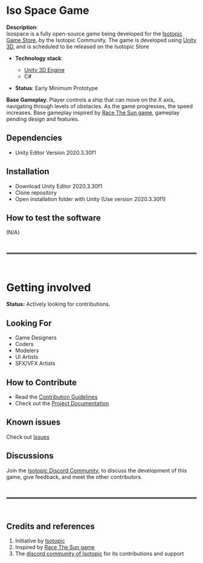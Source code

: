 # Iso Space Game

**Description**:  
Isospace is a fully open-source game being developed for the [Isotopic Game Store](https://isotopic.io/nft-game-store), by the Isotopic Community.
The game is developed using [Unity 3D](https://unity.com), and is scheduled to be released on the Isotopic Store 

  - **Technology stack**: 
    - [Unity 3D Engine](https://unity.com)
    - C#
    
  - **Status**:  Early Minimum Prototype 

**Base Gameplay**:
Player controls a ship that can move on the X axis, navigating through levels of obstacles. As the game progresses, the speed increases.
Base gameplay inspired by [Race The Sun game](https://store.steampowered.com/app/253030/Race_The_Sun/), gameplay pending design and features.

## Dependencies
- Unity Editor Version 2020.3.30f1

## Installation

- Download Unity Editor 2020.3.30f1
- Clone repository
- Open installation folder with Unity (Use version 2020.3.30f1)


## How to test the software

(N/A)

&nbsp;
<hr style="border:2px solid gray">
&nbsp;

# Getting involved
**Status:** Actively looking for contributions.

## Looking For
- Game Designers
- Coders
- Modelers
- UI Artists
- SFX/VFX Artists


## How to Contribute

- Read the [Contribution Guidelines](CONTRIBUTIONS.md)
- Check out the [Project Documentation](PROJECT_DOCUMENTATION.md)

## Known issues

Check out [Issues](https://github.com/IsotopicIO/iso-space-game/issues)

## Discussions

Join the [Isotopic Discord Community](https://discord.gg/zZqNycn6FJ), to discuss the development of this game, give feedback, and meet the other contributors.

&nbsp;
<hr style="border:2px solid gray">
&nbsp;

## Credits and references

1. Initiative by [Isotopic](https://isotopic.io)
2. Inspired by [Race The Sun game](https://store.steampowered.com/app/253030/Race_The_Sun/)
2. The [discord community of Isotopic](https://discord.gg/zZqNycn6FJ) for its contributions and support
